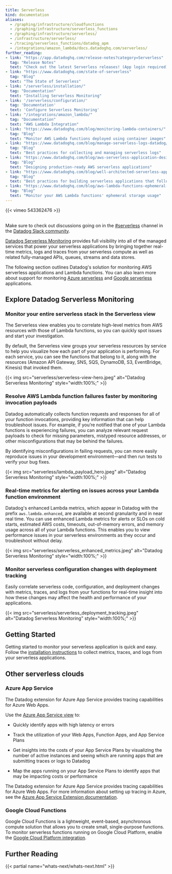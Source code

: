 ```yaml
---
title: Serverless
kind: documentation
aliases:
  - /graphing/infrastructure/cloudfunctions
  - /graphing/infrastructure/serverless_functions
  - /graphing/infrastructure/serverless/
  - /infrastructure/serverless/
  - /tracing/serverless_functions/datadog_apm
  - /integrations/amazon_lambda/docs.datadoghq.com/serverless/
further_reading:
- link: "https://app.datadoghq.com/release-notes?category=Serverless"
  tag: "Release Notes"
  text: "Check out the latest Serverless releases! (App login required)."
- link: "https://www.datadoghq.com/state-of-serverless"
  tag: "Blog"
  text: "The State of Serverless"
- link: "/serverless/installation/"
  tag: "Documentation"
  text: "Installing Serverless Monitoring"
- link: '/serverless/configuration/'
  tag: 'Documentation'
  text: 'Configure Serverless Monitoring'
- link: "/integrations/amazon_lambda/"
  tag: "Documentation"
  text: "AWS Lambda Integration"
- link: "https://www.datadoghq.com/blog/monitoring-lambda-containers/"
  tag: "Blog"
  text: "Monitor AWS Lambda functions deployed using container images"
- link: "https://www.datadoghq.com/blog/manage-serverless-logs-datadog/"
  tag: "Blog"
  text: "Best practices for collecting and managing serverless logs"
- link: "https://www.datadoghq.com/blog/aws-serverless-application-design/"
  tag: "Blog"
  text: "Designing production-ready AWS serverless applications"
- link: "https://www.datadoghq.com/blog/well-architected-serverless-applications-best-practices/"
  tag: "Blog"
  text: "Best practices for building serverless applications that follow AWS's Well-Architected Framework"
- link: "https://www.datadoghq.com/blog/aws-lambda-functions-ephemeral-storage-monitoring/"
  tag: "Blog"
  text: "Monitor your AWS Lambda functions' ephemeral storage usage"
---
```


{{< vimeo 543362476 >}}

<br/>
 
<div class="alert alert-info">Make sure to check out discussions going on in the <a href="https://datadoghq.slack.com/archives/CFDPB83M4">#serverless</a> channel in the <a href="https://chat.datadoghq.com/">Datadog Slack community</a>.</div>

[Datadog Serverless Monitoring][1] provides full visibility into all of the managed services that power your serverless applications by bringing together real-time metrics, logs and traces from your serverless compute as well as related fully-managed APIs, queues, streams and data stores.

The following section outlines Datadog's solution for monitoring AWS serverless applications and Lambda functions. You can also learn more about support for monitoring [Azure serverless][2] and [Google serverless][3] applications.

## Explore Datadog Serverless Monitoring

### Monitor your entire serverless stack in the Serverless view

The Serverless view enables you to correlate high-level metrics from AWS resources with those of Lambda functions, so you can quickly spot issues and start your investigation. 

By default, the Serverless view groups your serverless resources by service to help you visualize how each part of your application is performing. For each service, you can see the functions that belong to it, along with the resources (Amazon API Gateway, SNS, SQS, DynamoDB, S3, EventBridge, Kinesis) that invoked them.

{{< img src="serverless/serverless-view-hero.jpeg" alt="Datadog Serverless Monitoring"  style="width:100%;" >}}

### Resolve AWS Lambda function failures faster by monitoring invocation payloads

Datadog automatically collects function requests and responses for all of your function invocations, providing key information that can help troubleshoot issues. For example, if you’re notified that one of your Lambda functions is experiencing failures, you can analyze relevant request payloads to check for missing parameters, mistyped resource addresses, or other misconfigurations that may be behind the failures.

By identifying misconfigurations in failing requests, you can more easily reproduce issues in your development environment—and then run tests to verify your bug fixes.

{{< img src="serverless/lambda_payload_hero.jpeg" alt="Datadog Serverless Monitoring"  style="width:100%;" >}}

### Real-time metrics for alerting on issues across your Lambda function environment

Datadog's enhanced Lambda metrics, which appear in Datadog with the prefix `aws.lambda.enhanced`, are available at second granularity and in near real time. You can use enhanced Lambda metrics for alerts or SLOs on cold starts, estimated AWS costs, timeouts, out-of-memory errors, and memory usage across all of your Lambda functions. This enables you to view performance issues in your serverless environments as they occur and troubleshoot without delay. 

{{< img src="serverless/serverless_enhanced_metrics.jpeg" alt="Datadog Serverless Monitoring"  style="width:100%;" >}}

### Monitor serverless configuration changes with deployment tracking

Easily correlate serverless code, configuration, and deployment changes with metrics, traces, and logs from your functions for real-time insight into how these changes may affect the health and performance of your applications.

{{< img src="serverless/serverless_deployment_tracking.jpeg" alt="Datadog Serverless Monitoring"  style="width:100%;" >}}

## Getting Started

Getting started to monitor your serverless application is quick and easy. Follow the [installation instructions][4] to collect metrics, traces, and logs from your serverless applications.

## Other serverless clouds

### Azure App Service

The Datadog extension for Azure App Service provides tracing capabilities for Azure Web Apps. 

Use the [Azure App Service view][5] to:

- Quickly identify apps with high latency or errors

- Track the utilization of your Web Apps, Function Apps, and App Service Plans

- Get insights into the costs of your App Service Plans by visualizing the number of active instances and seeing which are running apps that are submitting traces or logs to Datadog

- Map the apps running on your App Service Plans to identify apps that may be impacting costs or performance

The Datadog extension for Azure App Service provides tracing capabilities for Azure Web Apps. For more information about setting up tracing in Azure, see the [Azure App Service Extension documentation][6].

### Google Cloud Functions

Google Cloud Functions is a lightweight, event-based, asynchronous compute solution that allows you to create small, single-purpose functions. To monitor serverless functions running on Google Cloud Platform, enable the [Google Cloud Platform integration][7].

## Further Reading

{{< partial name="whats-next/whats-next.html" >}}

[1]: http://app.datadoghq.com/functions
[2]: /serverless/#azure-app-service
[3]: /serverless/#google-cloud-functions
[4]: /serverless/installation
[5]: https://app.datadoghq.com/functions?cloud=azure&config_serverless-azure-app=true&group=service
[6]: /infrastructure/serverless/azure_app_services/#overview
[7]: /integrations/google_cloud_platform/
